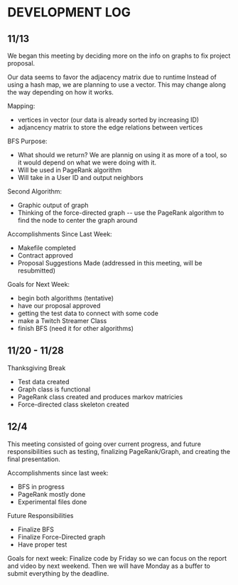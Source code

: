 # DEVELOPMENT LOG

## 11/13

We began this meeting by deciding more on the info on graphs to fix project proposal.

Our data seems to favor the adjacency matrix due to runtime
Instead of using a hash map, we are planning to use a vector. This may change along the way depending on how it works.


Mapping: 
- vertices in vector (our data is already sorted by increasing ID)
- adjancency matrix to store the edge relations between vertices

BFS Purpose:
- What should we return? We are plannig on using it as more of a tool, so it would depend on what we were doing with it.
- Will be used in PageRank algorithm
- Will take in a User ID and output neighbors

Second Algorithm:
- Graphic output of graph
- Thinking of the force-directed graph -- use the PageRank algorithm to find the node to center the graph around

Accomplishments Since Last Week:
- Makefile completed
- Contract approved
- Proposal Suggestions Made (addressed in this meeting, will be resubmitted)

Goals for Next Week:
- begin both algorithms (tentative)
- have our proposal approved
- getting the test data to connect with some code
- make a Twitch Streamer Class
- finish BFS (need it for other algorithms)

## 11/20 - 11/28 
Thanksgiving Break
- Test data created
- Graph class is functional
- PageRank class created and produces markov matricies
- Force-directed class skeleton created 

## 12/4

This meeting consisted of going over current progress, and future responsibilities such as testing, finalizing PageRank/Graph, and creating the final presentation. 

Accomplishments since last week:
- BFS in progress
- PageRank mostly done
- Experimental files done

Future Responsibilities
- Finalize BFS
- Finalize Force-Directed graph
- Have proper test

Goals for next week:
Finalize code by Friday so we can focus on the report and video by next weekend. Then we will have Monday as a buffer to submit everything by the deadline. 
